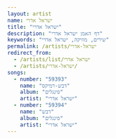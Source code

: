 ```yaml
---
layout: artist
name: ישראל אדרי
title: "ישראל אדרי"
description: "דף האמן ישראל אדרי"
keywords: "שירים, מוזיקה, ישראל אדרי"
permalink: /artists/ישראל-אדרי
redirect_from:
  - /artists/list/ישראל אדרי
  - /artists/ישראל-אדרי/
songs:
  - number: "59393"
    name: "דבש-רמיקס"
    album: "סינגלים"
    artist: "ישראל אדרי"
  - number: "59394"
    name: "דבש"
    album: "סינגלים"
    artist: "ישראל אדרי"
---
```

